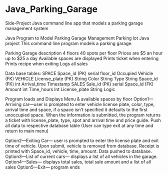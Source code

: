 # Java_Parking_Garage
Side-Project Java command line app that models a parking garage management system 

Java Program to Model Parking Garage Management Parking lot Java project This command line program models a parking garage.

Parking Garage description 4 floors 40 spots per floor Prices are $5 an hour up to $25 a day Available spaces are displayed Prints ticket when entering Prints recipe when exiting Logs all sales

Data base tables: SPACE Space_id (PK) serial floor_id Occupied Vehicle (FK) VEHICLE License_plate (PK) String Color String Type String Space_id (FK) int Arrival_time Timestamp SALES Sale_id (PK) serial Space_id (FK) Amount int Time_hours Int License_plate String Logic

Program loads and Displays Menu & available spaces by floor Option1—Arriving car—user is prompted to enter vehicle license plate, color, type, arrival time and space, if a space isn’t specified it defaults to the first unoccupied space. When the information is submitted, the program returns a ticket with license_plate, type, spot and arrival time and price guide. Push all data to respective database table (User can type exit at any time and return to main menu)

Option2—Exiting Car— user is prompted to enter the license plate and exit time of vehicle. Upon submit, vehicle is removed from database. Receipt is printed with Space_id, vehicle, time, amount. Data pushed to database. Option3—List of current cars— displays a list of all vehicles in the garage. Option4—Sales— displays total sales, total sale amount and a list of all sales Option5—Exit— program ends
